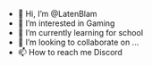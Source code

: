- 👋 Hi, I’m @LatenBlam
- 👀 I’m interested in Gaming
- 🌱 I’m currently learning for school
- 💞️ I’m looking to collaborate on ...
- 📫 How to reach me Discord

<!---
LatenBlam/LatenBlam is a ✨ special ✨ repository because its `README.md` (this file) appears on your GitHub profile.
You can click the Preview link to take a look at your changes.
--->
